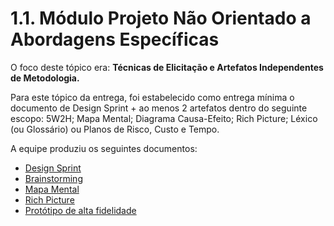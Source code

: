 # 1.1. Módulo Projeto Não Orientado a Abordagens Específicas

O foco deste tópico era: **Técnicas de Elicitação e Artefatos Independentes de Metodologia.**

Para este tópico da entrega, foi estabelecido como entrega mínima o documento de Design Sprint + ao menos 2 artefatos dentro do seguinte escopo: 5W2H; Mapa Mental; Diagrama Causa-Efeito; Rich Picture; Léxico (ou Glossário) ou Planos de Risco, Custo e Tempo.

A equipe produziu os seguintes documentos:

- [Design Sprint](Base/Designsprint.md)
- [Brainstorming](Base/Brainstorming.md)
- [Mapa Mental](Base/MapaMental.md)
- [Rich Picture](Base/RichPicture.md)
- [Protótipo de alta fidelidade](Base/Prototipo.md)


